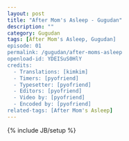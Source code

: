 ```yaml
---
layout: post
title: "After Mom's Asleep - Gugudan"
description: ""
category: Gugudan
tags: [After Mom's Asleep, Gugudan]
episode: 01
permalink: /gugudan/after-moms-asleep
openload-id: YDEISuS0HlY
credits:
  - Translations: [kimkim]
  - Timers: [pyofriend]
  - Typesetter: [pyofriend]
  - Editors: [pyofriend]
  - Video by: [pyofriend]
  - Encoded by: [pyofriend]
related-tags: [After Mom's Asleep]
---
```

{% include JB/setup %}

